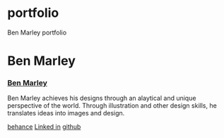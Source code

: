 # portfolio
Ben Marley portfolio

# Ben Marley

### [Ben Marley](https://benmarleydesign.ca)

Ben Marley achieves his designs through an alaytical and unique perspective of the world. Through illustration and other design skills, he translates ideas into images and design.

[behance](https://www.behance.net/benmarley)
[Linked in](https://ca.linkedin.com/pub/ben-marley/b1/b22/4a1)
[github](https://github.com/benmarley)